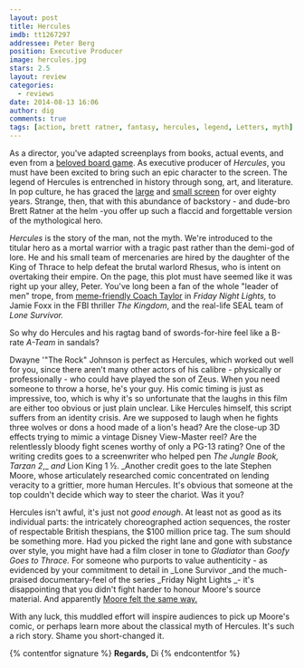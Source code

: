 ```yaml
---
layout: post
title: Hercules
imdb: tt1267297
addressee: Peter Berg
position: Executive Producer
image: hercules.jpg
stars: 2.5
layout: review 
categories: 
  - reviews
date: 2014-08-13 16:06
author: dig
comments: true
tags: [action, brett ratner, fantasy, hercules, legend, Letters, myth]
---
```


As a director, you've adapted screenplays from books, actual events, and even from a [beloved board game][3]. As executive producer of _Hercules_, you must have been excited to bring such an epic character to the screen. The legend of Hercules is entrenched in history through song, art,  and literature. In pop culture, he has graced the [large][4] and [small screen][5] for over eighty years. Strange, then, that with this abundance of backstory - and dude-bro Brett Ratner at the helm -you offer up such a flaccid and forgettable version of the mythological hero.

   [3]: /letters/2012/5/18/battleship.html
   [4]: /letters/2012/11/6/hercules-in-new-york.html
   [5]: http://www.youtube.com/watch?v=4PrLVgR6J84

_Hercules_ is the story of the man, not the myth. We're introduced to the titular hero as a mortal warrior with a tragic past rather than the demi-god of lore. He and his small team of mercenaries are hired by the daughter of the King of Thrace to help defeat the brutal warlord Rhesus, who is intent on overtaking their empire. On the page, this plot must have seemed like it was right up your alley, Peter. You've long been a fan of the whole "leader of men" trope, from [meme-friendly Coach Taylor][6] in _Friday Night Lights,_ to Jamie Foxx in the FBI thriller _The Kingdom_, and the real-life SEAL team of _Lone Survivor._

   [6]: http://academiccoachtaylor.tumblr.com/

So why do Hercules and his ragtag band of swords-for-hire feel like a B-rate _A-Team_ in sandals?

Dwayne '"The Rock" Johnson is perfect as Hercules, which worked out well for you, since there aren't many other actors of his calibre - physically or professionally - who could have played the son of Zeus. When you need someone to throw a horse, he's your guy. His comic timing is just as impressive, too, which is why it's so unfortunate that the laughs in this film are either too obvious or just plain unclear. Like Hercules himself, this script suffers from an identity crisis. Are we supposed to laugh when he fights three wolves or dons a hood made of a lion's head? Are the close-up 3D effects trying to mimic a vintage Disney View-Master reel? Are the relentlessly bloody fight scenes worthy of only a PG-13 rating? One of the writing credits goes to a screenwriter who helped pen _The Jungle Book, Tarzan 2_,_ _and_ Lion King 1 ½. _Another credit goes to the late Stephen Moore, whose articulately researched comic concentrated on lending veracity to a grittier, more human Hercules. It's obvious that someone at the top couldn't decide which way to steer the chariot. Was it you?

Hercules isn't awful, it's just not _good_ _enough_. At least not as good as its individual parts: the intricately choreographed action sequences, the roster of respectable British thespians, the $100 million price tag. The sum should be something more. Had you picked the right lane and gone with substance over style, you might have had a film closer in tone to _Gladiator_ than _Goofy Goes to Thrace._ For someone who purports to value authenticity - as evidenced by your commitment to detail in _Lone Survivor _and the much-praised documentary-feel of the series _Friday Night Lights _- it's disappointing that you didn't fight harder to honour Moore's source material. And apparently [Moore felt the same way.][7] 

   [7]: http://www.bleedingcool.com/2014/07/17/alan-moore-calls-for-boycott-of-wretched-film-hercules-on-behalf-of-friend-steve-moore/

With any luck, this muddled effort will inspire audiences to pick up Moore's comic, or perhaps learn more about the classical myth of Hercules. It's such a rich story. Shame you short-changed it. 

{% contentfor signature %}
**Regards,**
Di
{% endcontentfor %}